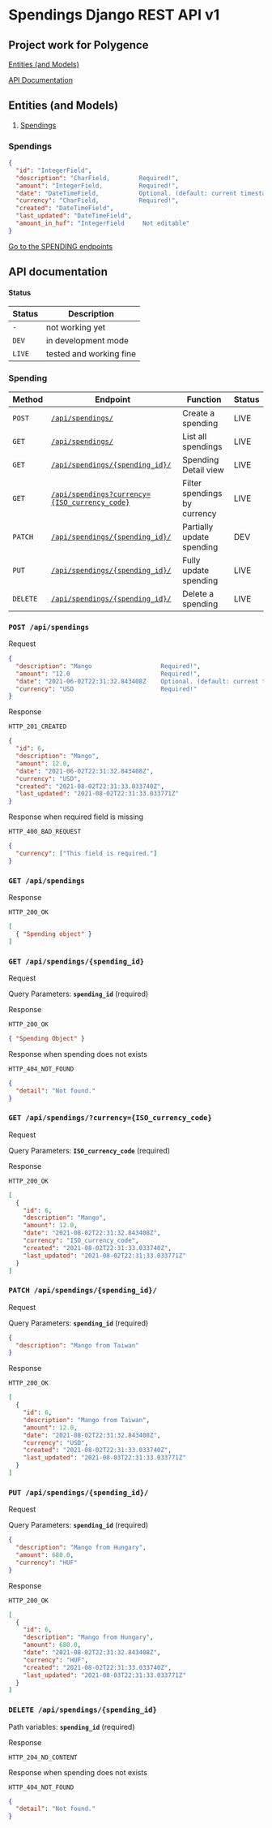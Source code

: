 # Spendings Django REST API v1

## Project work for Polygence

[Entities (and Models)](#entities-and-models)

[API Documentation](#api-documentation)

## Entities (and Models)

1. [Spendings](#spendings)

### Spendings

```json
{
  "id": "IntegerField",
  "description": "CharField,        Required!",
  "amount": "IntegerField,          Required!",
  "date": "DateTimeField,           Optional. (default: current timestamp)",
  "currency": "CharField,           Required!",
  "created": "DateTimeField",
  "last_updated": "DateTimeField",
  "amount_in_huf": "IntegerField     Not editable"
}
```

[Go to the SPENDING endpoints](#spending)

## API documentation

#### Status

| Status | Description             |
| ------ | ----------------------- |
| `-`    | not working yet         |
| `DEV`  | in development mode     |
| `LIVE` | tested and working fine |

### Spending

| Method   | Endpoint                                                                                 | Function                     | Status |
| -------- | ---------------------------------------------------------------------------------------- | ---------------------------- | ------ |
| `POST`   | [`/api/spendings/`](#post-spendings)                                                     | Create a spending            | LIVE   |
| `GET`    | [`/api/spendings/`](#get-spendings)                                                      | List all spendings           | LIVE   |
| `GET`    | [`/api/spendings/{spending_id}/`](#get-spendingsspending_id)                             | Spending Detail view         | LIVE   |
| `GET`    | [`/api/spendings?currency={ISO_currency_code}`](#get-spendingscurrencyiso_currency_code) | Filter spendings by currency | LIVE   |
| `PATCH`  | [`/api/spendings/{spending_id}/`](#patch-spendingsspending_id)                           | Partially update spending    | DEV    |
| `PUT`    | [`/api/spendings/{spending_id}/`](#put-spendingsspending_id)                             | Fully update spending        | LIVE   |
| `DELETE` | [`/api/spendings/{spending_id}/`](#delete-spendingsspending_id)                          | Delete a spending            | LIVE   |

### `POST /api/spendings`

Request

```json
{
  "description": "Mango                   Required!",
  "amount": "12.0                         Required!",
  "date": "2021-06-02T22:31:32.843408Z    Optional. (default: current timestamp)",
  "currency": "USD                        Required!"
}
```

Response

`HTTP_201_CREATED`

```json
{
  "id": 6,
  "description": "Mango",
  "amount": 12.0,
  "date": "2021-06-02T22:31:32.843408Z",
  "currency": "USD",
  "created": "2021-08-02T22:31:33.033740Z",
  "last_updated": "2021-08-02T22:31:33.033771Z"
}
```

Response when required field is missing

`HTTP_400_BAD_REQUEST`

```json
{
  "currency": ["This field is required."]
}
```

### `GET /api/spendings`

Response

`HTTP_200_OK`

```json
[
  { "Spending object" }
]
```

### `GET /api/spendings/{spending_id}`

Request

Query Parameters: **`spending_id`** (required)

Response

`HTTP_200_OK`

```json
{ "Spending Object" }
```

Response when spending does not exists

`HTTP_404_NOT_FOUND`

```json
{
  "detail": "Not found."
}
```

### `GET /api/spendings/?currency={ISO_currency_code}`

Request

Query Parameters: **`ISO_currency_code`** (required)

Response

`HTTP_200_OK`

```json
[
  {
    "id": 6,
    "description": "Mango",
    "amount": 12.0,
    "date": "2021-08-02T22:31:32.843408Z",
    "currency": "ISO_currency_code",
    "created": "2021-08-02T22:31:33.033740Z",
    "last_updated": "2021-08-02T22:31:33.033771Z"
  }
]
```

### `PATCH /api/spendings/{spending_id}/`

Request

Query Parameters: **`spending_id`** (required)

```json
{
  "description": "Mango from Taiwan"
}
```

Response

`HTTP_200_OK`

```json
[
  {
    "id": 6,
    "description": "Mango from Taiwan",
    "amount": 12.0,
    "date": "2021-08-02T22:31:32.843408Z",
    "currency": "USD",
    "created": "2021-08-02T22:31:33.033740Z",
    "last_updated": "2021-08-03T22:31:33.033771Z"
  }
]
```

### `PUT /api/spendings/{spending_id}/`

Request

Query Parameters: **`spending_id`** (required)

```json
{
  "description": "Mango from Hungary",
  "amount": 680.0,
  "currency": "HUF"
}
```

Response

`HTTP_200_OK`

```json
[
  {
    "id": 6,
    "description": "Mango from Hungary",
    "amount": 680.0,
    "date": "2021-08-02T22:31:32.843408Z",
    "currency": "HUF",
    "created": "2021-08-02T22:31:33.033740Z",
    "last_updated": "2021-08-03T22:31:33.033771Z"
  }
]
```

### `DELETE /api/spendings/{spending_id}`

Path variables: **`spending_id`** (required)

Response

`HTTP_204_NO_CONTENT`

Response when spending does not exists

`HTTP_404_NOT_FOUND`

```json
{
  "detail": "Not found."
}
```
